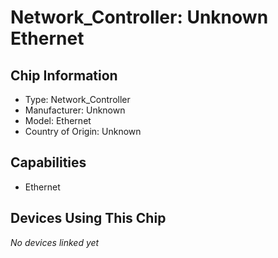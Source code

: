 # Network_Controller: Unknown Ethernet

## Chip Information

* Type: Network_Controller
* Manufacturer: Unknown
* Model: Ethernet
* Country of Origin: Unknown

## Capabilities

* Ethernet

## Devices Using This Chip

*No devices linked yet*
